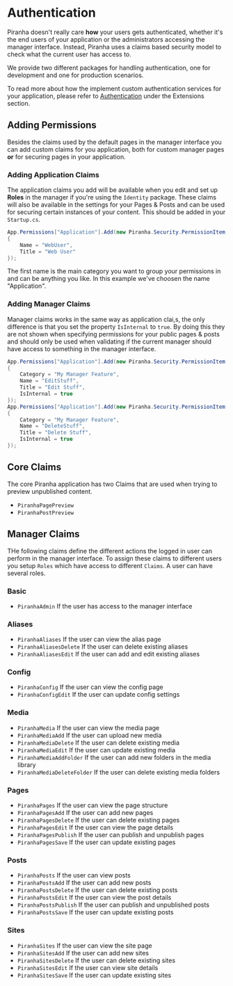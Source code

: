 # Authentication

Piranha doesn't really care **how** your users gets authenticated, whether it's the end users of your application or the administrators accessing the manager interface. Instead, Piranha uses a claims based security model to check what the current user has access to.

We provide two different packages for handling authentication, one for development and one for production scenarios.

To read more about how the implement custom authentication services for your application, please refer to [Authentication](../extensions/authentication) under the Extensions section.

## Adding Permissions

Besides the claims used by the default pages in the manager interface you can add custom claims for you application, both for custom manager pages **or** for securing pages in your application.

### Adding Application Claims

The application claims you add will be available when you edit and set up **Roles** in the manager if you're using the `Identity` package. These claims will also be available in the settings for your Pages & Posts and can be used for securing certain instances of your content. This should be added in your `Startup.cs`.

~~~ csharp
App.Permissions["Application"].Add(new Piranha.Security.PermissionItem
{
    Name = "WebUser",
    Title = "Web User"
});
~~~

The first name is the main category you want to group your permissions in and can be anything you like. In this example we've choosen the name "Application".

### Adding Manager Claims

Manager claims works in the same way as application clai,s, the only difference is that you set the property `IsInternal` to `true`. By doing this they are not shown when specifying permissions for your public pages & posts and should only be used when validating if the current manager should have access to something in the manager interface.

~~~ csharp
App.Permissions["Application"].Add(new Piranha.Security.PermissionItem
{
    Category = "My Manager Feature",
    Name = "EditStuff",
    Title = "Edit Stuff",
    IsInternal = true
});
App.Permissions["Application"].Add(new Piranha.Security.PermissionItem
{
    Category = "My Manager Feature",
    Name = "DeleteStuff",
    Title = "Delete Stuff",
    IsInternal = true
});
~~~

## Core Claims

The core Piranha application has two Claims that are used when trying to preview unpublished content.

* `PiranhaPagePreview`
* `PiranhaPostPreview`

## Manager Claims

THe following claims define the different actions the logged in user can perform in the manager interface. To assign these claims to different users you setup `Roles` which have access to different `Claims`. A user can have several roles.

### Basic

* `PiranhaAdmin` If the user has access to the manager interface

### Aliases

* `PiranhaAliases` If the user can view the alias page
* `PiranhaAliasesDelete` If the user can delete existing aliases
* `PiranhaAliasesEdit` If the user can add and edit existing aliases

### Config

* `PiranhaConfig` If the user can view the config page
* `PiranhaConfigEdit` If the user can update config settings

### Media

* `PiranhaMedia` If the user can view the media page
* `PiranhaMediaAdd` If the user can upload new media
* `PiranhaMediaDelete` If the user can delete existing media
* `PiranhaMediaEdit` If the user can update existing media
* `PiranhaMediaAddFolder` If the user can add new folders in the media library
* `PiranhaMediaDeleteFolder` If the user can delete existing media folders

### Pages

* `PiranhaPages` If the user can view the page structure
* `PiranhaPagesAdd` If the user can add new pages
* `PiranhaPagesDelete` If the user can delete existing pages
* `PiranhaPagesEdit` If the user can view the page details
* `PiranhaPagesPublish` If the user can publish and unpublish pages
* `PiranhaPagesSave` If the user can update existing pages

### Posts

* `PiranhaPosts` If the user can view posts 
* `PiranhaPostsAdd` If the user can add new posts
* `PiranhaPostsDelete` If the user can delete existing posts
* `PiranhaPostsEdit` If the user can view the post details
* `PiranhaPostsPublish` If the user can publish and unpublished posts
* `PiranhaPostsSave` If the user can update existing posts

### Sites

* `PiranhaSites` If the user can view the site page
* `PiranhaSitesAdd` If the user can add new sites
* `PiranhaSitesDelete` If the user can delete existing sites
* `PiranhaSitesEdit` If the user can view site details
* `PiranhaSitesSave` If the user can update existing sites
